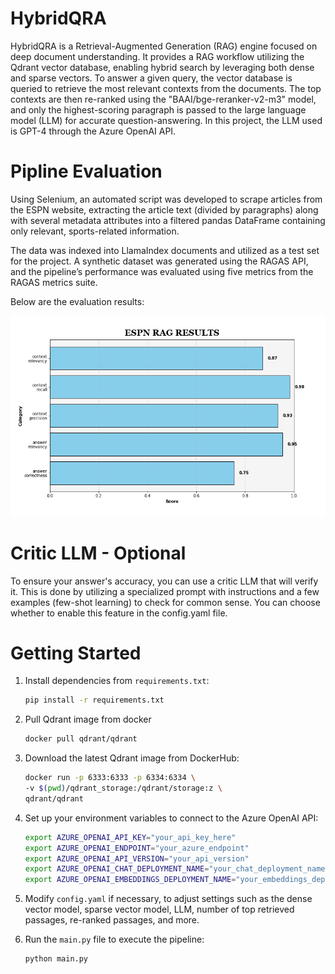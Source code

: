# HybridQRA

 HybridQRA is a Retrieval-Augmented Generation (RAG) engine focused on deep document understanding. It provides a RAG workflow utilizing the Qdrant vector database, enabling hybrid search by leveraging both dense and sparse vectors. To answer a given query, the vector database is queried to retrieve the most relevant contexts from the documents. The top contexts are then re-ranked using the "BAAI/bge-reranker-v2-m3" model, and only the highest-scoring paragraph is passed to the large language model (LLM) for accurate question-answering. In this project, the LLM used is GPT-4 through the Azure OpenAI API.

# Pipline Evaluation
Using Selenium, an automated script was developed to scrape articles from the ESPN website, extracting the article text (divided by paragraphs) along with several metadata attributes into a filtered pandas DataFrame containing only relevant, sports-related information.

The data was indexed into LlamaIndex documents and utilized as a test set for the project. A synthetic dataset was generated using the RAGAS API, and the pipeline’s performance was evaluated using five metrics from the RAGAS metrics suite.

Below are the evaluation results:

![RAG Stats](./ESPN_RAG_STATS.png)

# Critic LLM - Optional
To ensure your answer's accuracy, you can use a critic LLM that will verify it. This is done by utilizing a specialized prompt with instructions and a few examples (few-shot learning) to check for common sense. You can choose whether to enable this feature in the config.yaml file. 

# Getting Started

1. Install dependencies from `requirements.txt`:
    ```bash
    pip install -r requirements.txt
    ```

2. Pull Qdrant image from docker
    ```bash
    docker pull qdrant/qdrant
    ```
    
2. Download the latest Qdrant image from DockerHub:
    ```bash
    docker run -p 6333:6333 -p 6334:6334 \
    -v $(pwd)/qdrant_storage:/qdrant/storage:z \
    qdrant/qdrant
    ```

3. Set up your environment variables to connect to the Azure OpenAI API:
    ```bash
    export AZURE_OPENAI_API_KEY="your_api_key_here"
    export AZURE_OPENAI_ENDPOINT="your_azure_endpoint"
    export AZURE_OPENAI_API_VERSION="your_api_version"
    export AZURE_OPENAI_CHAT_DEPLOYMENT_NAME="your_chat_deployment_name"
    export AZURE_OPENAI_EMBEDDINGS_DEPLOYMENT_NAME="your_embeddings_deployment_name"
    ```

4. Modify `config.yaml` if necessary, to adjust settings such as the dense vector model, sparse vector model, LLM, number of top retrieved passages, re-ranked passages, and more.

5. Run the `main.py` file to execute the pipeline:
    ```bash
    python main.py
    ```

